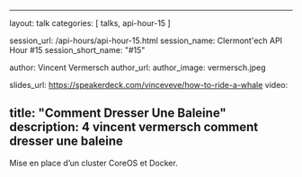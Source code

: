 ---
layout: talk
categories: [ talks, api-hour-15 ]

session_url: /api-hours/api-hour-15.html
session_name: Clermont'ech API Hour &#35;15
session_short_name: "&#35;15"

author: Vincent Vermersch
author_url:
author_image: vermersch.jpeg

slides_url: https://speakerdeck.com/vinceveve/how-to-ride-a-whale
video:

title: "Comment Dresser Une Baleine"
description: 4 vincent vermersch comment dresser une baleine
------

Mise en place d’un cluster CoreOS et Docker.
